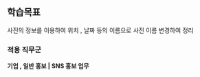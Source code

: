 ## 학습목표
<p>
사진의 정보를 이용하여 위치 , 날짜 등의 이름으로 사진 이름 변경하여 정리
</p>

### 적용 직무군
<strong>
기업 , 일반 홍보 | SNS 홍보 업무
</strong>